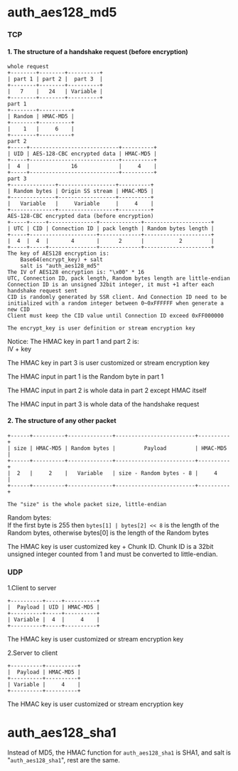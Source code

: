 # auth_aes128_md5

### TCP

#### 1. The structure of a handshake request (before encryption)
```
whole request
+--------+--------+----------+
| part 1 | part 2 |  part 3  |
+--------+--------+----------+
|   7    |   24   | Variable |
+--------+--------+----------+
part 1
+--------+----------+
| Random | HMAC-MD5 |
+--------+----------+
|    1   |     6    |
+--------+----------+
part 2
+-----+----------------------------+----------+
| UID | AES-128-CBC encrypted data | HMAC-MD5 |
+-----+----------------------------+----------+
|  4  |             16             |     4    |
+-----+----------------------------+----------+
part 3
+--------------+------------------+----------+
| Random bytes | Origin SS stream | HMAC-MD5 |
+--------------+------------------+----------+
|   Variable   |     Variable     |     4    |
+--------------+------------------+----------+
AES-128-CBC encrypted data (before encryption)
+-----+-----+---------------+-------------+---------------------+
| UTC | CID | Connection ID | pack length | Random bytes length |
+-----+---------------------+-------------+---------------------+
|  4  |  4  |       4       |      2      |           2         |
+-----+-----+---------------+-------------+---------------------+
The key of AES128 encryption is:
    Base64(encrypt_key) + salt
    salt is "auth_aes128_md5"
The IV of AES128 encryption is: "\x00" * 16
UTC, Connection ID, pack length, Random bytes length are little-endian
Connection ID is an unsigned 32bit integer, it must +1 after each handshake request sent
CID is randomly generated by SSR client. And Connection ID need to be initialized with a random integer between 0~0xFFFFFF when generate a new CID
Client must keep the CID value until Connection ID exceed 0xFF000000

The encrypt_key is user definition or stream encryption key
```
Notice: The HMAC key in part 1 and part 2 is:  
IV + key

The HMAC key in part 3 is user customized or stream encryption key

The HMAC input in part 1 is the Random byte in part 1

The HMAC input in part 2 is whole data in part 2 except HMAC itself

The HMAC input in part 3 is whole data of the handshake request

#### 2. The structure of any other packet
```
+------+----------+--------------+-------------------------+----------+
| size | HMAC-MD5 | Random bytes |         Payload         | HMAC-MD5 |
+------+----------+--------------+-------------------------+----------+
|  2   |     2    |   Variable   | size - Random bytes - 8 |     4    |
+------+----------+--------------+-------------------------+----------+

The "size" is the whole packet size, little-endian
```
Random bytes:  
If the first byte is 255 then `bytes[1] | bytes[2] << 8` is the length of the Random bytes, otherwise bytes[0] is the length of the Random bytes

The HMAC key is user customized key + Chunk ID. Chunk ID is a 32bit unsigned integer counted from 1 and must be converted to little-endian.

### UDP
1.Client to server
```
+----------+-----+----------+
|  Payload | UID | HMAC-MD5 |
+----------+-----+----------+
| Variable |  4  |     4    |
+----------+-----+----------+
```
The HMAC key is user customized or stream encryption key

2.Server to client
```
+----------+----------+
|  Payload | HMAC-MD5 |
+----------+----------+
| Variable |     4    |
+----------+----------+
```
The HMAC key is user customized or stream encryption key



# auth_aes128_sha1

Instead of MD5, the HMAC function for `auth_aes128_sha1` is SHA1, and salt is "`auth_aes128_sha1`", rest are the same.